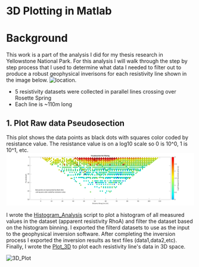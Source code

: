 # 3D Plotting in Matlab

# Background
This work is a part of the analysis I did for my thesis research in Yellowstone National Park. For this analysis I will walk through the step by step process that I used to determine what data I needed to filter out to produce a robust geophysical inverisons for each resistivity line shown in the image below. 
![location](https://github.com/nsmeltz/Portfolio/blob/12554d19984b1631f0af69767d5d669b5e7e2359/3D_Plotting_Matlab/Images/GE_lines.jpg).   
   - 5 resistivity datasets were collected in parallel lines crossing over Rosette Spring
   - Each line is ~110m long 

## 1. Plot Raw data Pseudosection
This plot shows the data points as black dots with squares color coded by resistance value. The resistance value is on a log10 scale so 0 is 10^0, 1 is 10^1, etc.
![pseudosection](https://github.com/nsmeltz/Portfolio/blob/bd1262b65bd193d11c5b344b5502d66c30ad8c7a/3D%20Resistivity%20Data%20Analysis%20&%20Plotting/Images/pseudosection.png)








I wrote the [Histogram_Analysis](https://github.com/nsmeltz/Portfolio/blob/5d112a6feae2a677e499fa393df0d06c5cee5071/3D_Plotting_Matlab/Histogram_Analysis.m) script to plot a histogram of all measured values in the dataset (apparent resistivity RhoA) and filter the dataset based on the histogram binning. I exported the filterd datasets to use as the input to the geophysical inversion software. After completing the inversion process I exported the inversion results as text files (data1,data2,etc). Finally, I wrote the [Plot_3D](https://github.com/nsmeltz/Portfolio/blob/b673fa2bb33fbfb285dd71ec9c3d548f5b0105e2/3D_Plotting_Matlab/Plot_3D.m) to plot each resistivity line's data in 3D space.

![3D_Plot](https://github.com/nsmeltz/Portfolio/blob/b673fa2bb33fbfb285dd71ec9c3d548f5b0105e2/3D_Plotting_Matlab/Images/3D_plot.png)
